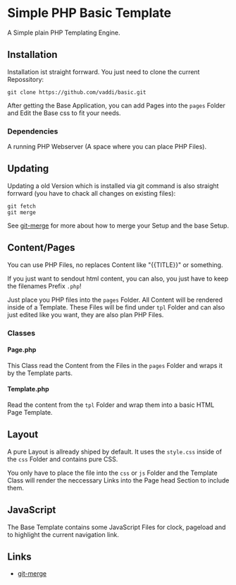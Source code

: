 # Simple PHP Basic Template #

A Simple plain PHP Templating Engine. 


## Installation ##

Installation ist straight forrward. You just need to clone the current Repossitory:

	git clone https://github.com/vaddi/basic.git

After getting the Base Application, you can add Pages into the `pages` Folder and Edit the Base css to fit your needs.


### Dependencies ###

A running PHP Webserver (A space where you can place PHP Files).


## Updating ##

Updating a old Version which is installed via git command is also straight forrward (you have to chack all changes on existing files):

	git fetch
	git merge


See [git-merge]() for more about how to merge your Setup and the base Setup.


## Content/Pages ##

You can use PHP Files, no replaces Content like "{{TITLE}}" or something.

If you just want to sendout html content, you can also, you just have to keep the filenames Prefix `.php`!

Just place you PHP files into the `pages` Folder. All Content will be rendered inside of a Template. These Files will be find under `tpl` Folder and can also just edited like you want, they are also plan PHP Files. 


### Classes ###


#### Page.php ####

This Class read the Content from the Files in the `pages` Folder and wraps it by the Template parts.


#### Template.php ####

Read the content from the `tpl` Folder and wrap them into a basic HTML Page Template. 


## Layout ##

A pure Layout is allready shiped by default. It uses the `style.css` inside of the `css` Folder and contains pure CSS. 

You only have to place the file into the `css` or `js` Folder and the Template Class will render the neccessary Links into the Page head Section to include them. 


## JavaScript ##

The Base Template contains some JavaScript Files for clock, pageload and to highlight the current navigation link. 


## Links ##

- [git-merge](https://www.freecodecamp.org/news/the-ultimate-guide-to-git-merge-and-git-rebase/)

